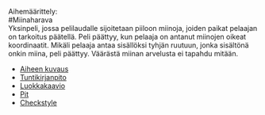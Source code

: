 Aihemäärittely:    
#Miinaharava    
Yksinpeli, jossa pelilaudalle sijoitetaan piiloon miinoja, joiden paikat pelaajan on tarkoitus päätellä. Peli päättyy, kun pelaaja on antanut miinojen oikeat koordinaatit. Mikäli pelaaja antaa sisällöksi tyhjän ruutuun, jonka sisältönä onkin miina, peli päättyy. Väärästä miinan arvelusta ei tapahdu mitään.
- [Aiheen kuvaus](Dokumentaatio/AiheenKuvausJaMääritelmä.md)
- [Tuntikirjanpito](Dokumentaatio/Tuntikirjanpito.md)
- [Luokkakaavio](Dokumentaatio/Luokkakaavio4.png "Luokkakaavio")
- [Pit](https://htmlpreview.github.io/?https://github.com/alaakkon/Miinaharava/blob/master/Miinaharava/target/pit-reports/201608241529/index.html)
- [Checkstyle](https://htmlpreview.github.io/?https://github.com/alaakkon/Miinaharava/blob/master/Dokumentaatio/checkstyle/site/checkstyle.html)
